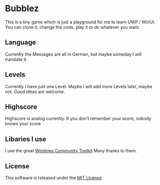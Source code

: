 # Bubblez
This is a tiny game which is just a playground for me to learn UWP / WinUI. You can clone it, change the code, play it or do whatever you want. 

## Language
Currently the Messages are all in German, but maybe someday I will translate it. 

## Levels
Currently I have just one Level. Maybe I will add more Levels later, maybe not. Good ideas are welcome.

## Highscore
Highscore is analog currently. If you don't remember your score, nobody knows your score

## Libaries I use
I use the great [Windows Community Toolkit](https://github.com/windows-toolkit/WindowsCommunityToolkit) Many thanks to them. 

## License
This software is released under the [MIT License](/LICENSE.md)
